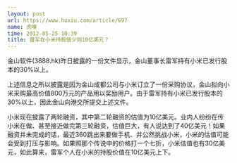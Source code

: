 ```yaml
---
layout: post
url: https://www.huxiu.com/article/697
name: 虎嗅
time: 2012-05-25 10:39
title: 雷军在小米持股值少则10亿美元？
---
```

金山软件(3888.hk)昨日披露的一份文件显示，金山董事长雷军持有小米已发行股本的30%以上。

上述信息之所以披露是因为金山成都公司与小米订立了一份采购协议，金山拟向小米采购最高价值800万元的产品用以奖励用户。由于雷军持有小米已发行股本的30%以上，因此金山向港交所提交上述文件。

小米现在披露了两轮融资，其中第二轮融资的估值为10亿美元。业内人纷纷在传小米在做、甚至接近做完第三轮融资，估值巨大，有人说达到了40亿美元！如果融资并未完成的话，最近360跳出来要做手机、并公然挑战小米，小米的估值可能会受到打压与影响。如果照那个传说中的价格打一个七折，小米估值也有30亿美元，如此算来，雷军个人在小米的持股价值在10亿美元上下。

